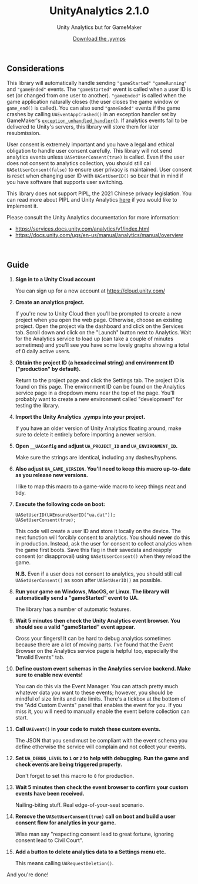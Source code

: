 <h1 align="center">UnityAnalytics 2.1.0</h1>

<p align="center">Unity Analytics but for GameMaker</p>

<p align="center"><a href="https://github.com/JujuAdams/UnityAnalytics/releases/">Download the .yymps</a></p>

&nbsp;

## Considerations

This library will automatically handle sending `"gameStarted"` `"gameRunning"` and `"gameEnded"` events. The `"gameStarted"` event is called when a user ID is set (or changed from one user to another). `"gameEnded"` is called when the game application naturally closes (the user closes the game window or `game_end()` is called). You can also send `"gameEnded"` events if the game crashes by calling `UAEventAppCrashed()` in an exception handler set by GameMaker's [`exception_unhandled_handler()`](https://manual.gamemaker.io/lts/en/GameMaker_Language/GML_Reference/Debugging/exception_unhandled_handler.htm). If analytics events fail to be delivered to Unity's servers, this library will store them for later resubmission.

User consent is extremely important and you have a legal and ethical obligation to handle user consent carefully. This library will not send analytics events unless `UASetUserConsent(true)` is called. Even if the user does not consent to analytics collection, you should still cal `UASetUserConsent(false)` to ensure user privacy is maintained. User consent is reset when changing user ID with `UASetUserID()` so bear that in mind if you have software that supports user switching.

This library does not support PIPL, the 2021 Chinese privacy legislation. You can read more about PIPL and Unity Analytics [here](https://docs.unity.com/ugs/en-us/manual/analytics/manual/record-event-rest-api#sending-pipl-consents) if you would like to implement it.

Please consult the Unity Analytics documentation for more information:
- https://services.docs.unity.com/analytics/v1/index.html
- https://docs.unity.com/ugs/en-us/manual/analytics/manual/overview

&nbsp;

## Guide

1. **Sign in to a Unity Cloud account**

     You can sign up for a new account at https://cloud.unity.com/

2. **Create an analytics project.**

    If you're new to Unity Cloud then you'll be prompted to create a new project when you open the web page. Otherwise, choose an existing project. Open the project via the dashboard and click on the Services tab. Scroll down and click on the "Launch" button next to Analytics. Wait for the Analytics service to load up (can take a couple of minutes sometimes) and you'll see you have some lovely graphs showing a total of 0 daily active users.

3. **Obtain the project ID (a hexadecimal string) and environment ID ("production" by default).**

    Return to the project page and click the Settings tab. The project ID is found on this page. The environment ID can be found on the Analytics service page in a dropdown menu near the top of the page. You'll probably want to create a new environment called "development" for testing the library.

4. **Import the Unity Analytics .yymps into your project.**

    If you have an older version of Unity Analytics floating around, make sure to delete it entirely before importing a newer version.

5. **Open `__UAConfig` and adjust `UA_PROJECT_ID` and `UA_ENVIRONMENT_ID`.**

    Make sure the strings are identical, including any dashes/hyphens.

6. **Also adjust `UA_GAME_VERSION`. You'll need to keep this macro up-to-date as you release new versions.**

    I like to map this macro to a game-wide macro to keep things neat and tidy.

7. **Execute the following code on boot:**
   
    ```gml
    UASetUserID(UAEnsureUserID("ua.dat"));
    UASetUserConsent(true);
    ```
   
    This code will create a user ID and store it locally on the device. The next function will forcibly consent to analytics. You should **never** do this in production. Instead, ask the user for consent to collect analytics when the game first boots. Save this flag in their savedata and reapply consent (or disapproval) using `UASetUserConsent()` when they reload the game.
   
    **N.B.** Even if a user does not consent to analytics, you should still call `UASetUserConsent()` as soon after `UASetUserID()` as possible.
    
8. **Run your game on Windows, MacOS, or Linux. The library will automatically send a "gameStarted" event to UA.**
    
    The library has a number of automatic features.

9. **Wait 5 minutes then check the Unity Analytics event browser. You should see a valid "gameStarted" event appear.**

    Cross your fingers! It can be hard to debug analytics sometimes because there are a lot of moving parts. I've found that the Event Browser on the Analytics service page is helpful too, especially the "Invalid Events" tab.

10. **Define custom event schemas in the Analytics service backend. Make sure to enable new events!**

    You can do this via the Event Manager. You can attach pretty much whatever data you want to these events; however, you should be mindful of size limits and rate limits. There's a tickbox at the bottom of the "Add Custom Events" panel that enables the event for you. If you miss it, you will need to manually enable the event before collection can start.

11. **Call `UAEvent()` in your code to match these custom events.**

    The JSON that you send must be compliant with the event schema you define otherwise the service will complain and not collect your events.

12. **Set `UA_DEBUG_LEVEL` to `1` or `2` to help with debugging. Run the game and check events are being triggered properly.**

    Don't forget to set this macro to `0` for production.

13. **Wait 5 minutes then check the event browser to confirm your custom events have been received.**

    Nailing-biting stuff. Real edge-of-your-seat scenario.

14. **Remove the `UASetUserConsent(true)` call on boot and build a user consent flow for analytics in your game.**

    Wise man say "respecting consent lead to great fortune, ignoring consent lead to Civil Court".

15. **Add a button to delete analytics data to a Settings menu etc.**

    This means calling `UARequestDeletion()`.

And you're done!
